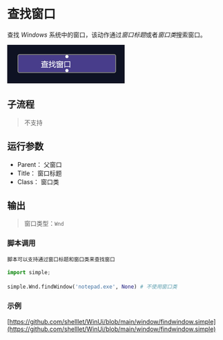 # 查找窗口 
查找 *Windows* 系统中的窗口，该动作通过*窗口标题*或者*窗口类*搜索窗口。

![find window](./images/2022-11-08_191853.png ':size=90%')

## 子流程
> 不支持

## 运行参数


* Parent： 父窗口
* Title： 窗口标题
* Class： 窗口类

## 输出

> 窗口类型：`Wnd`


### 脚本调用
    脚本可以支持通过窗口标题和窗口类来查找窗口

```python
import simple;

simple.Wnd.findWindow('notepad.exe', None) # 不使用窗口类
```

### 示例

[https://github.com/shelllet/WinUi/blob/main/window/findwindow.simple](https://github.com/shelllet/WinUi/blob/main/window/findwindow.simple)
